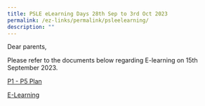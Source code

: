 ```yaml
---
title: PSLE eLearning Days 28th Sep to 3rd Oct 2023
permalink: /ez-links/permalink/psleelearning/
description: ""
---
```

Dear parents,

Please refer to the documents below regarding E-learning on 15th September 2023.

[P1 - P5 Plan](/files/15-9%20final_2023_psle%20lc%20day%20e-learning%20&%20bl_p1%20to%20p5%20plan.pdf)

[E-Learning](/files/15-%209%20pgvp_217_e-learning%202023_psle%20lc%20day.pdf)